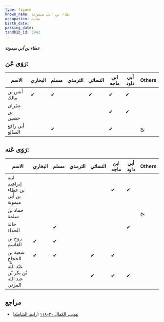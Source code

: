 ```yaml
---
type: figure
known_name: عطاء بن أبي ميمونة
occupation: محدث
birth_date:
passing_date:
tahdhib_id: 3942
---
```

##### عطاء بن أبي ميمونة

## رَوَى عَن:
| الاسم           | البخاري | مسلم | الترمذي | النسائي | ابن ماجه | أبي داود | Others |
| --------------- | ------- | ---- | ------- | ------- | -------- | -------- | ------ |
| أنس بن مالك     | ✔       | ✔    |         | ✔       | ✔        | ✔        |        |
| عِمْران بن حصين |         |      |         |         | ✔        | ✔        |        |
| أبي رافع الصائغ |         | ✔    |         |         | ✔        |          | بخ     |
## رَوَى عَنه:
| الاسم                                     | البخاري | مسلم | الترمذي | النسائي | ابن ماجه | أبي داود | Others |
| ----------------------------------------- | ------- | ---- | ------- | ------- | -------- | -------- | ------ |
| ابنه إبراهيم بن عطاء بن أَبي ميمونة       |         |      |         |         | ✔        | ✔        |        |
| حماد بن سلمة                              |         |      |         |         |          |          | بخ     |
| خالد الحذاء                               |         | ✔    |         |         |          | ✔        |        |
| روح بن القاسم                             | ✔       | ✔    |         |         |          |          |        |
| شعبة بن الحجاج                            | ✔       | ✔    |         | ✔       | ✔        |          |        |
| عَبْد اللَّهِ بْن بكر بْن عبد الله المزني |         |      |         | ✔       | ✔        | ✔        |        |
## مراجع
- [تهذيب الكمال ٢٠-١١٨](obsidian://open?vault=Tahdhib-al-Kamal&file=Figures/٣٩٤٢-عطاء%20بن%20أبي%20ميمونة) ([رابط الشاملة](https://shamela.ws/book/3722/10248))